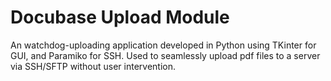 ﻿# Docubase Upload Module

An watchdog-uploading application developed in Python using TKinter for GUI, and Paramiko for SSH. Used to seamlessly upload pdf files to a server via SSH/SFTP without user intervention.  
